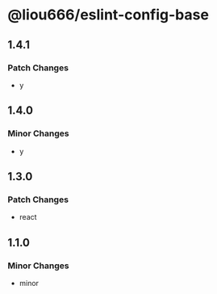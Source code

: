 # @liou666/eslint-config-base

## 1.4.1

### Patch Changes

- y

## 1.4.0

### Minor Changes

- y

## 1.3.0

### Patch Changes

- react

## 1.1.0

### Minor Changes

- minor
